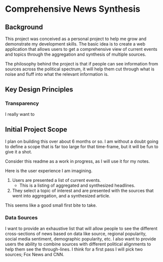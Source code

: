 # Comprehensive News Synthesis

## Background
This project was conceived as a personal project to help me grow and demonstrate my 
development skills. The basic idea is to create a web application that allows users to get a
comprehensive view of current events and topics through the aggregation and synthesis of multiple
sources.

The philosophy behind the project is that if people can see information from sources across the 
political spectrum, it will help them cut through what is noise and fluff into what the relevant 
information is.

## Key Design Principles

### Transparency

I really want to 

## Initial Project Scope
I plan on building this over about 6 months or so. I am without a doubt going to define a scope that
is far too large for that time-frame, but it will be fun to give it a shot.

Consider this readme as a work in progress, as I will use it for my notes.

Here is the user experience I am imagining. 

1) Users are presented a list of current events.
    - This is a listing of aggregated and synthesized headlines.
2) They select a topic of interest and are presented with the sources that went into aggregation,
   and a synthesized article.

This seems like a good small first bite to take.

### Data Sources
I want to provide an exhaustive list that will allow people to see the different cross-sections of news
based on data like source, regional popularity, social media sentiment, demographic popularity, etc. I 
also want to provide users the ability to combine sources with different political alignments to help them
see the through-lines. I think for a first pass I will pick two sources; Fox News and CNN.